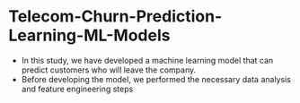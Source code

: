 # Telecom-Churn-Prediction-Learning-ML-Models

- In this study, we have developed a machine learning model that can predict customers who will leave the company.
- Before developing the model, we performed the necessary data analysis and feature engineering steps
